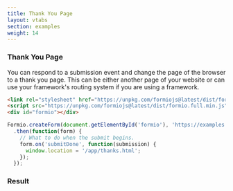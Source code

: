 ```yaml
---
title: Thank You Page
layout: vtabs
section: examples
weight: 14
---
```

### Thank You Page

You can respond to a submission event and change the page of the browser to a thank you page. This can be either another page of your website or can use your framework's routing system if you are using a framework.

```html
<link rel="stylesheet" href="https://unpkg.com/formiojs@latest/dist/formio.full.min.css">
<script src="https://unpkg.com/formiojs@latest/dist/formio.full.min.js"></script>
<div id="formio"></div>
```

```js
Formio.createForm(document.getElementById('formio'), 'https://examples.form.io/example')
  .then(function(form) {
    // What to do when the submit begins.
    form.on('submitDone', function(submission) {
      window.location = '/app/thanks.html';
    });
  });
```

<h3>Result</h3>
<div class="well">
<div id="formio"></div>
<script type="text/javascript">
Formio.createForm(document.getElementById('formio'), 'https://examples.form.io/example')
  .then(function(form) {
    // What to do when the submit begins.
    form.on('submitDone', function(submission) {
    console.log('done');
      window.location = '/app/thanks.html';
    });
  });
</script>
</div>
